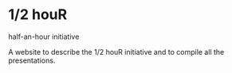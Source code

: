 # 1/2 houR
half-an-hour initiative

A website to describe the 1/2 houR initiative and to compile all the presentations.
